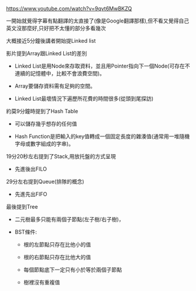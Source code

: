https://www.youtube.com/watch?v=9qvt6MwBKZQ

一開始就覺得字幕有點翻譯的太直接了(像是Google翻譯那樣),但不看又覺得自己英文沒那麼好,只好把不太懂的部分多看幾次

大概接近5分鐘後講者開始提Linked list

影片提到Array跟Linked List的差別

* Linked List是用Node來存取資料，並且用Pointer指向下一個Node(可存在不連續的記憶體中，比較不會浪費空間)。

* Array要儲存資料需有足夠的空間。

* Linked List最壞情況下遍歷所花費的時間很多(從頭到尾探訪)

約莫9分鐘時提到了Hash Table

* 可以儲存幾乎想存的任何值

* Hash Function是把輸入的key值轉成一個固定長度的雜湊值(通常用一堆隨機字母或數字組成的字串)。

19分20秒左右提到了Stack,用放托盤的方式呈現

* 先進後出FILO

29分左右提到Queue(排隊的概念)

* 先進先出FIFO

最後提到Tree

* 二元樹最多只能有兩個子節點(左子樹/右子樹)，

* BST條件:

  * 根的左節點只存在比他小的值

  * 根的右節點只存在比他大的值

  * 每個節點底下一定只有小於等於兩個子節點

  * 樹裡沒有重複值
